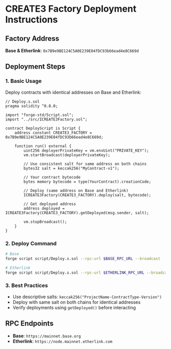# CREATE3 Factory Deployment Instructions

## Factory Address
**Base & Etherlink**: `0x7B9e9BE124C5A0E239E04fDC93b66ead4e8C669d`

## Deployment Steps

### 1. Basic Usage
Deploy contracts with identical addresses on Base and Etherlink:

```solidity
// Deploy.s.sol
pragma solidity ^0.8.0;

import "forge-std/Script.sol";
import "../src/ICREATE3Factory.sol";

contract DeployScript is Script {
    address constant CREATE3_FACTORY = 0x7B9e9BE124C5A0E239E04fDC93b66ead4e8C669d;
    
    function run() external {
        uint256 deployerPrivateKey = vm.envUint("PRIVATE_KEY");
        vm.startBroadcast(deployerPrivateKey);
        
        // Use consistent salt for same address on both chains
        bytes32 salt = keccak256("MyContract-v1");
        
        // Your contract bytecode
        bytes memory bytecode = type(YourContract).creationCode;
        
        // Deploy (same address on Base and Etherlink)
        ICREATE3Factory(CREATE3_FACTORY).deploy(salt, bytecode);
        
        // Get deployed address
        address deployed = ICREATE3Factory(CREATE3_FACTORY).getDeployed(msg.sender, salt);
        
        vm.stopBroadcast();
    }
}
```

### 2. Deploy Command
```bash
# Base
forge script script/Deploy.s.sol --rpc-url $BASE_RPC_URL --broadcast

# Etherlink
forge script script/Deploy.s.sol --rpc-url $ETHERLINK_RPC_URL --broadcast
```

### 3. Best Practices
- Use descriptive salts: `keccak256("ProjectName-ContractType-Version")`
- Deploy with same salt on both chains for identical addresses
- Verify deployments using `getDeployed()` before interacting

## RPC Endpoints
- **Base**: `https://mainnet.base.org`
- **Etherlink**: `https://node.mainnet.etherlink.com`